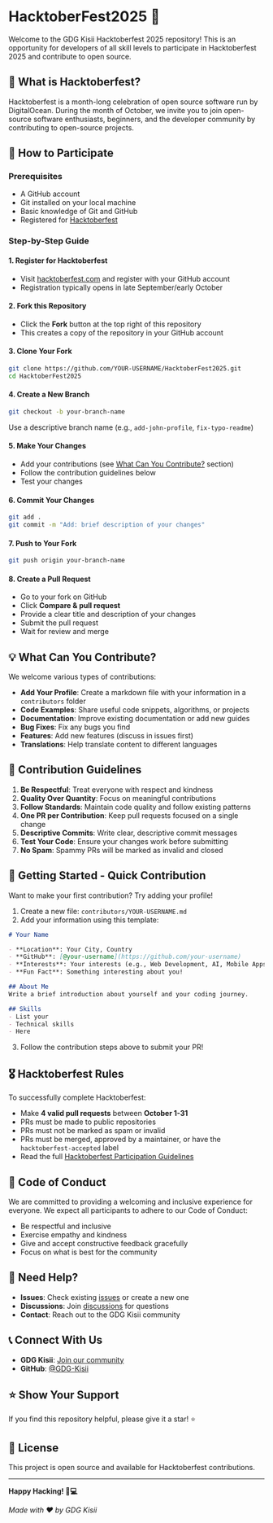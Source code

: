 # HacktoberFest2025 🎃

Welcome to the GDG Kisii Hacktoberfest 2025 repository! This is an opportunity for developers of all skill levels to participate in Hacktoberfest 2025 and contribute to open source.

## 📖 What is Hacktoberfest?

Hacktoberfest is a month-long celebration of open source software run by DigitalOcean. During the month of October, we invite you to join open-source software enthusiasts, beginners, and the developer community by contributing to open-source projects.

## 🎯 How to Participate

### Prerequisites
- A GitHub account
- Git installed on your local machine
- Basic knowledge of Git and GitHub
- Registered for [Hacktoberfest](https://hacktoberfest.com/)

### Step-by-Step Guide

#### 1. Register for Hacktoberfest
- Visit [hacktoberfest.com](https://hacktoberfest.com/) and register with your GitHub account
- Registration typically opens in late September/early October

#### 2. Fork this Repository
- Click the **Fork** button at the top right of this repository
- This creates a copy of the repository in your GitHub account

#### 3. Clone Your Fork
```bash
git clone https://github.com/YOUR-USERNAME/HacktoberFest2025.git
cd HacktoberFest2025
```

#### 4. Create a New Branch
```bash
git checkout -b your-branch-name
```
Use a descriptive branch name (e.g., `add-john-profile`, `fix-typo-readme`)

#### 5. Make Your Changes
- Add your contributions (see [What Can You Contribute?](#what-can-you-contribute) section)
- Follow the contribution guidelines below
- Test your changes

#### 6. Commit Your Changes
```bash
git add .
git commit -m "Add: brief description of your changes"
```

#### 7. Push to Your Fork
```bash
git push origin your-branch-name
```

#### 8. Create a Pull Request
- Go to your fork on GitHub
- Click **Compare & pull request**
- Provide a clear title and description of your changes
- Submit the pull request
- Wait for review and merge

## 💡 What Can You Contribute?

We welcome various types of contributions:

- **Add Your Profile**: Create a markdown file with your information in a `contributors` folder
- **Code Examples**: Share useful code snippets, algorithms, or projects
- **Documentation**: Improve existing documentation or add new guides
- **Bug Fixes**: Fix any bugs you find
- **Features**: Add new features (discuss in issues first)
- **Translations**: Help translate content to different languages

## 📝 Contribution Guidelines

1. **Be Respectful**: Treat everyone with respect and kindness
2. **Quality Over Quantity**: Focus on meaningful contributions
3. **Follow Standards**: Maintain code quality and follow existing patterns
4. **One PR per Contribution**: Keep pull requests focused on a single change
5. **Descriptive Commits**: Write clear, descriptive commit messages
6. **Test Your Code**: Ensure your changes work before submitting
7. **No Spam**: Spammy PRs will be marked as invalid and closed

## 🚀 Getting Started - Quick Contribution

Want to make your first contribution? Try adding your profile!

1. Create a new file: `contributors/YOUR-USERNAME.md`
2. Add your information using this template:

```markdown
# Your Name

- **Location**: Your City, Country
- **GitHub**: [@your-username](https://github.com/your-username)
- **Interests**: Your interests (e.g., Web Development, AI, Mobile Apps)
- **Fun Fact**: Something interesting about you!

## About Me
Write a brief introduction about yourself and your coding journey.

## Skills
- List your
- Technical skills
- Here
```

3. Follow the contribution steps above to submit your PR!

## 🎖️ Hacktoberfest Rules

To successfully complete Hacktoberfest:

- Make **4 valid pull requests** between **October 1-31**
- PRs must be made to public repositories
- PRs must not be marked as spam or invalid
- PRs must be merged, approved by a maintainer, or have the `hacktoberfest-accepted` label
- Read the full [Hacktoberfest Participation Guidelines](https://hacktoberfest.com/participation/)

## 📜 Code of Conduct

We are committed to providing a welcoming and inclusive experience for everyone. We expect all participants to adhere to our Code of Conduct:

- Be respectful and inclusive
- Exercise empathy and kindness
- Give and accept constructive feedback gracefully
- Focus on what is best for the community

## 🤝 Need Help?

- **Issues**: Check existing [issues](../../issues) or create a new one
- **Discussions**: Join [discussions](../../discussions) for questions
- **Contact**: Reach out to the GDG Kisii community

## 📞 Connect With Us

- **GDG Kisii**: [Join our community](#)
- **GitHub**: [@GDG-Kisii](https://github.com/GDG-Kisii)

## ⭐ Show Your Support

If you find this repository helpful, please give it a star! ⭐

## 📄 License

This project is open source and available for Hacktoberfest contributions.

---

**Happy Hacking! 🚀💻**

*Made with ❤️ by GDG Kisii*
